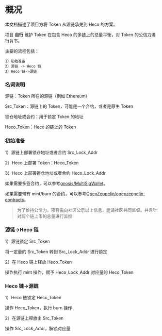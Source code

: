 # 概况

本文档描述了项目方将 Token 从源链承兑到 Heco 的方案。

项目 **自行** 维护 Token 在包含 Heco 的多链上的总量平衡，对 Token 的公信力进行背书。

主要的流程包括：

```
1）初始准备
2）源链 -> Heco 链
3）Heco 链->源链
```

### 名词说明

源链：Token 所在的源链（例如 Ethereum）

Src_Token：源链上的 Token，可能是一个合约，或者是原生 Token

锁仓地址或合约：用于锁定 Token 的地址

Heco_Token：Heco 的链上的 Token

### 初始准备

1）源链上部署锁仓地址或者合约 Src_Lock_Addr

2）Heco 上部署 Token：Heco_Token

3）Heco 上部署锁仓地址或者合约 Heco_Lock_Addr

如果需要多签合约，可以参考[gnosis/MultiSigWallet](https://github.com/gnosis/MultiSigWallet)。

如果需要带有 mint/burn 的合约，可以参考[OpenZeppelin/openzeppelin-contracts](https://github.com/OpenZeppelin/openzeppelin-contracts/tree/master/contracts/token/ERC20)。

> 为了维持公信力，项目需向社区公示以上信息，邀请社区共同监督。并且针对两个链上币的总量进行监控

### 源链->Heco 链

1）源链锁定 Src_Token

将一定量的 Src_Token 转到 Src_Lock_Addr 进行锁定

2）在 Heco 链上释放 Heco_Token

操作执行 mint 操作，赋予 Heco_Lock_Addr 对应量的 Heco_Token

### Heco 链->源链

1）Heco 链锁定 Heco_Token

操作 Heco_Token，执行 burn 操作

2）在源链上释放出 Src_Token

操作 Src_Lock_Addr，解锁对应量
